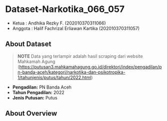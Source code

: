 # Dataset-Narkotika_066_057
- Ketua    : Andhika Rezky F. (202010370311066)
- Anggota  : Halif Fachrizal Erliawan Kartika (202010370311057)

## About Dataset

> **NOTE** Data yang terlampir adalah hasil scraping dari website Mahkamah Agung (https://putusan3.mahkamahagung.go.id/direktori/index/pengadilan/pn-banda-aceh/kategori/narkotika-dan-psikotropika-1/tahunjenis/putus/tahun/2022.html)

- **Pengadilan:** PN Banda Aceh
- **Tahun Pengadilan:** 2022
- **Jenis Putusan:** Putus

## About Overview

